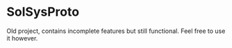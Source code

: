 # SolSysProto
Old project, contains incomplete features but still functional. Feel free to use it however.
